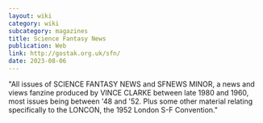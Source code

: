 ```yaml
---
layout: wiki
category: wiki
subcategory: magazines
title: Science Fantasy News
publication: Web
link: http://gostak.org.uk/sfn/
date: 2023-08-06
---
```


"All issues of SCIENCE FANTASY NEWS and SFNEWS MINOR, a news and views fanzine produced by VINCE CLARKE between late 1980 and 1960, most issues being between '48 and '52. Plus some other material relating specifically to the LONCON, the 1952 London S-F Convention."
